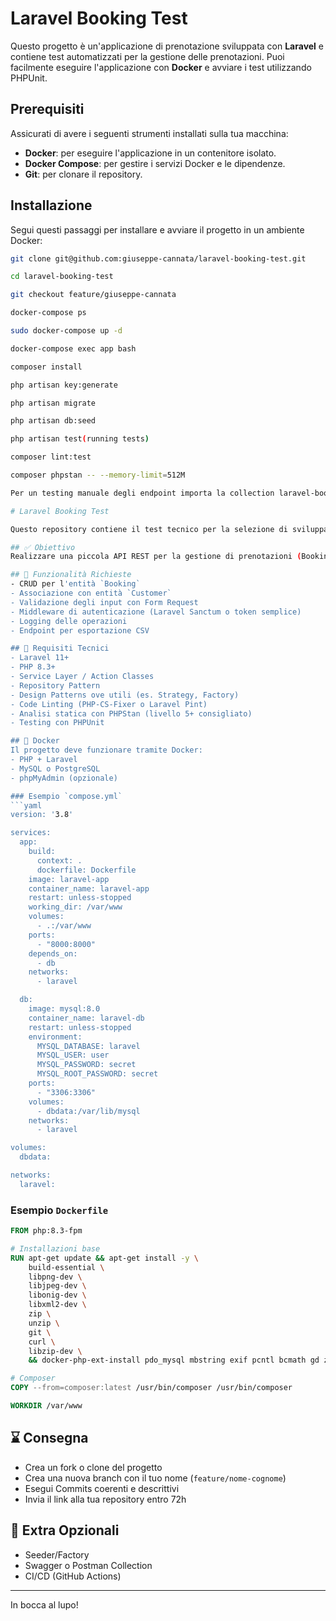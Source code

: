 # Laravel Booking Test

Questo progetto è un'applicazione di prenotazione sviluppata con **Laravel** e contiene test automatizzati per la gestione delle prenotazioni. Puoi facilmente eseguire l'applicazione con **Docker** e avviare i test utilizzando PHPUnit.

## Prerequisiti

Assicurati di avere i seguenti strumenti installati sulla tua macchina:

- **Docker**: per eseguire l'applicazione in un contenitore isolato.
- **Docker Compose**: per gestire i servizi Docker e le dipendenze.
- **Git**: per clonare il repository.

## Installazione

Segui questi passaggi per installare e avviare il progetto in un ambiente Docker:

```bash
git clone git@github.com:giuseppe-cannata/laravel-booking-test.git

cd laravel-booking-test

git checkout feature/giuseppe-cannata

docker-compose ps

sudo docker-compose up -d

docker-compose exec app bash

composer install

php artisan key:generate

php artisan migrate

php artisan db:seed

php artisan test(running tests)

composer lint:test 

composer phpstan -- --memory-limit=512M

Per un testing manuale degli endpoint importa la collection laravel-booking-test.postman_collection presente nella root

# Laravel Booking Test

Questo repository contiene il test tecnico per la selezione di sviluppatori PHP con esperienza in Laravel 11.

## ✅ Obiettivo
Realizzare una piccola API REST per la gestione di prenotazioni (Booking System).

## 🚀 Funzionalità Richieste
- CRUD per l'entità `Booking`
- Associazione con entità `Customer`
- Validazione degli input con Form Request
- Middleware di autenticazione (Laravel Sanctum o token semplice)
- Logging delle operazioni
- Endpoint per esportazione CSV

## 🧱 Requisiti Tecnici
- Laravel 11+
- PHP 8.3+
- Service Layer / Action Classes
- Repository Pattern
- Design Patterns ove utili (es. Strategy, Factory)
- Code Linting (PHP-CS-Fixer o Laravel Pint)
- Analisi statica con PHPStan (livello 5+ consigliato)
- Testing con PHPUnit

## 🐳 Docker
Il progetto deve funzionare tramite Docker:
- PHP + Laravel
- MySQL o PostgreSQL
- phpMyAdmin (opzionale)

### Esempio `compose.yml`
```yaml
version: '3.8'

services:
  app:
    build:
      context: .
      dockerfile: Dockerfile
    image: laravel-app
    container_name: laravel-app
    restart: unless-stopped
    working_dir: /var/www
    volumes:
      - .:/var/www
    ports:
      - "8000:8000"
    depends_on:
      - db
    networks:
      - laravel

  db:
    image: mysql:8.0
    container_name: laravel-db
    restart: unless-stopped
    environment:
      MYSQL_DATABASE: laravel
      MYSQL_USER: user
      MYSQL_PASSWORD: secret
      MYSQL_ROOT_PASSWORD: secret
    ports:
      - "3306:3306"
    volumes:
      - dbdata:/var/lib/mysql
    networks:
      - laravel

volumes:
  dbdata:

networks:
  laravel:
```

### Esempio `Dockerfile`
```Dockerfile
FROM php:8.3-fpm

# Installazioni base
RUN apt-get update && apt-get install -y \
    build-essential \
    libpng-dev \
    libjpeg-dev \
    libonig-dev \
    libxml2-dev \
    zip \
    unzip \
    git \
    curl \
    libzip-dev \
    && docker-php-ext-install pdo_mysql mbstring exif pcntl bcmath gd zip

# Composer
COPY --from=composer:latest /usr/bin/composer /usr/bin/composer

WORKDIR /var/www
```

## ⌛ Consegna
- Crea un fork o clone del progetto
- Crea una nuova branch con il tuo nome (`feature/nome-cognome`)
- Esegui Commits coerenti e descrittivi
- Invia il link alla tua repository entro 72h

## 📎 Extra Opzionali
- Seeder/Factory
- Swagger o Postman Collection
- CI/CD (GitHub Actions)

---

In bocca al lupo!


